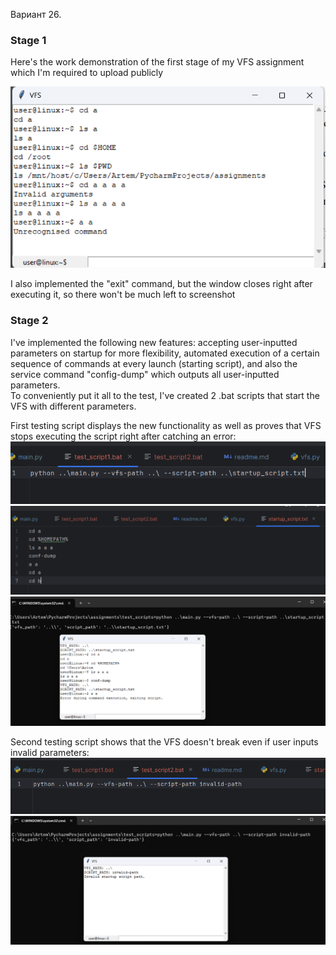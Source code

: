 Вариант 26.
<h3>Stage 1</h3>
Here's the work demonstration of the first stage of my VFS assignment which I'm required to upload publicly<br>

![screenshot](/demo_screenshots/stage_1.png?raw=true)<br>

I also implemented the "exit" command, but the window closes right after executing it, so there won't be much left to screenshot

<h3>Stage 2</h3>
I've implemented the following new features: accepting user-inputted parameters on startup for more flexibility, automated execution of a certain sequence of commands at every launch (starting script), and also the service command "config-dump" which outputs all user-inputted parameters.<br>
To conveniently put it all to the test, I've created 2 .bat scripts that start the VFS with different parameters.

First testing script displays the new functionality as well as proves that VFS stops executing the script right after catching an error: 
![screenshot](/demo_screenshots/stage_2.1.png?raw=true)<br>
![screenshot](/demo_screenshots/stage_2.2.png?raw=true)<br>
![screenshot](/demo_screenshots/stage_2.3.png?raw=true)<br>

Second testing script shows that the VFS doesn't break even if user inputs invalid parameters:
![screenshot](/demo_screenshots/stage_2.4.png?raw=true)<br>
![screenshot](/demo_screenshots/stage_2.5.png?raw=true)<br>